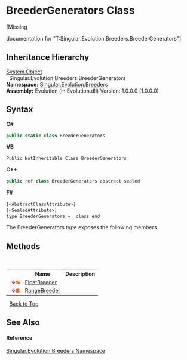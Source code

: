 # BreederGenerators Class
 

\[Missing <summary> documentation for "T:Singular.Evolution.Breeders.BreederGenerators"\]


## Inheritance Hierarchy
<a href="http://msdn2.microsoft.com/en-us/library/e5kfa45b" target="_blank">System.Object</a><br />&nbsp;&nbsp;Singular.Evolution.Breeders.BreederGenerators<br />
**Namespace:**&nbsp;<a href="ed999852-f424-569f-ca7a-ae7710cee658">Singular.Evolution.Breeders</a><br />**Assembly:**&nbsp;Evolution (in Evolution.dll) Version: 1.0.0.0 (1.0.0.0)

## Syntax

**C#**<br />
``` C#
public static class BreederGenerators
```

**VB**<br />
``` VB
Public NotInheritable Class BreederGenerators
```

**C++**<br />
``` C++
public ref class BreederGenerators abstract sealed
```

**F#**<br />
``` F#
[<AbstractClassAttribute>]
[<SealedAttribute>]
type BreederGenerators =  class end
```

The BreederGenerators type exposes the following members.


## Methods
&nbsp;<table><tr><th></th><th>Name</th><th>Description</th></tr><tr><td>![Public method](media/pubmethod.gif "Public method")![Static member](media/static.gif "Static member")</td><td><a href="3b7969d5-eb28-64d3-e36a-c1c168168ef8">FloatBreeder</a></td><td /></tr><tr><td>![Public method](media/pubmethod.gif "Public method")![Static member](media/static.gif "Static member")</td><td><a href="8d934fdf-97eb-e953-3cf5-394b2cdd9b90">RangeBreeder</a></td><td /></tr></table>&nbsp;
<a href="#breedergenerators-class">Back to Top</a>

## See Also


#### Reference
<a href="ed999852-f424-569f-ca7a-ae7710cee658">Singular.Evolution.Breeders Namespace</a><br />